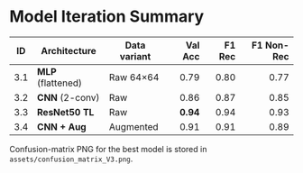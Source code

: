 # Model Iteration Summary

| ID | Architecture | Data variant | Val Acc | F1 Rec | F1 Non-Rec |
|----|--------------|--------------|--------:|-------:|-----------:|
| 3.1 | **MLP** (flattened) | Raw 64×64 | 0.79 | 0.80 | 0.77 |
| 3.2 | **CNN** (2-conv)   | Raw | 0.86 | 0.87 | 0.85 |
| 3.3 | **ResNet50 TL**    | Raw | **0.94** | 0.94 | 0.93 |
| 3.4 | **CNN + Aug**      | Augmented | 0.91 | 0.91 | 0.89 |

Confusion-matrix PNG for the best model is stored in `assets/confusion_matrix_V3.png`.


